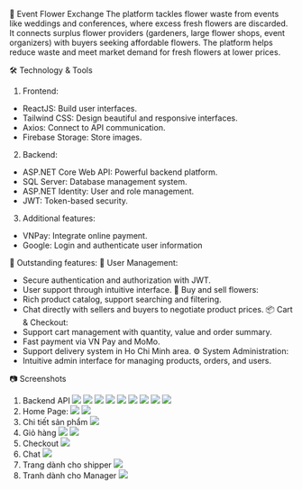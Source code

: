 🌸 Event Flower Exchange
The platform tackles flower waste from events like weddings and conferences, where excess fresh flowers are discarded. It connects surplus flower providers (gardeners, large flower shops, event organizers) with buyers seeking affordable flowers. The platform helps reduce waste and meet market demand for fresh flowers at lower prices.

🛠️ Technology & Tools
1. Frontend:
+ ReactJS: Build user interfaces.
+ Tailwind CSS: Design beautiful and responsive interfaces.
+ Axios: Connect to API communication.
+ Firebase Storage: Store images.
  
2. Backend:
+ ASP.NET Core Web API: Powerful backend platform.
+ SQL Server: Database management system.
+ ASP.NET Identity: User and role management.
+ JWT: Token-based security.

3. Additional features:
+ VNPay: Integrate online payment.
+ Google: Login and authenticate user information
  
🚀 Outstanding features:
🌿 User Management:
+ Secure authentication and authorization with JWT.
+ User support through intuitive interface.
🌸 Buy and sell flowers:
+ Rich product catalog, support searching and filtering.
+ Chat directly with sellers and buyers to negotiate product prices.
📦 Cart & Checkout:
+ Support cart management with quantity, value and order summary.
+ Fast payment via VN Pay and MoMo.
+ Support delivery system in Ho Chi Minh area.
⚙️ System Administration:
+ Intuitive admin interface for managing products, orders, and users.

📷 Screenshots
1. Backend API
![](image/Swagger1.png)
![](image/Swagger2.png)
![](image/Swagger3.png)
![](image/Swagger4.png)
![](image/Swagger5.png)
![](image/Swagger6.png)
![](image/Swagger7.png)
![](image/Swagger8.png)
![](image/Swagger9.png)
2. Home Page: 
![](image/HomePage.png)
![](image/HomePage1.png)
3. Chi tiết sản phẩm
![](image/ProductDetail.png)
4. Giỏ hàng 
![](image/Cart.png)
![](image/Cart1.png)
5. Checkout
![](image/Checkout.png)
6. Chat
![](image/Chat.png)
7. Trang dành cho shipper
![](image/DeliveryPage.png)
8. Tranh dành cho Manager
![](image/ManagerPage.png)

 
